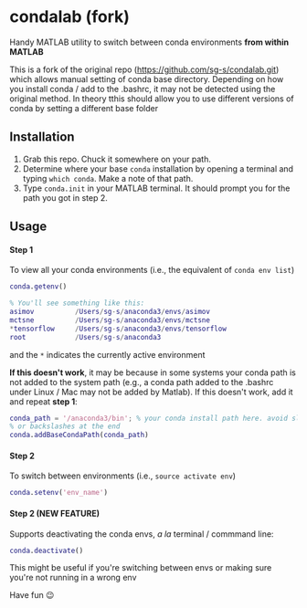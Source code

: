 # condalab (fork)

Handy MATLAB utility to switch between conda environments **from within MATLAB**

This is a fork of the original repo (https://github.com/sg-s/condalab.git) which allows manual setting of conda base directory. Depending on how you install conda / add to the .bashrc, it may not be detected using the original method. In theory tthis should allow you to use different versions of conda by setting a different base folder


## Installation

1. Grab this repo. Chuck it somewhere on your path.
2. Determine where your base `conda` installation by opening a terminal and typing `which conda`. Make a note of that path.
3. Type `conda.init` in your MATLAB terminal. It should prompt you for the path you got in step 2.


## Usage

#### Step 1
To view all your conda environments (i.e., the equivalent of `conda env list`)

```matlab
conda.getenv()

% You'll see something like this:
asimov          /Users/sg-s/anaconda3/envs/asimov
mctsne          /Users/sg-s/anaconda3/envs/mctsne
*tensorflow     /Users/sg-s/anaconda3/envs/tensorflow
root            /Users/sg-s/anaconda3

```

and the `*` indicates the currently active environment

__If this doesn't work__, it may be because in some systems your conda path is not added to the system path (e.g., a conda path added to the .bashrc under Linux / Mac may not be added by Matlab). If this doesn't work, add it and repeat __step 1__:

```matlab
conda_path = '/anaconda3/bin'; % your conda install path here. avoid slashes
% or backslashes at the end
conda.addBaseCondaPath(conda_path)
```

#### Step 2
To switch between environments (i.e., `source activate env`)

```matlab
conda.setenv('env_name')
```

#### Step 2 (__NEW FEATURE__)
Supports deactivating the conda envs, *a la* terminal / commmand line:

```matlab
conda.deactivate()
```

This might be useful if you're switching between envs or making sure you're not running in a wrong env

Have fun :wink:
